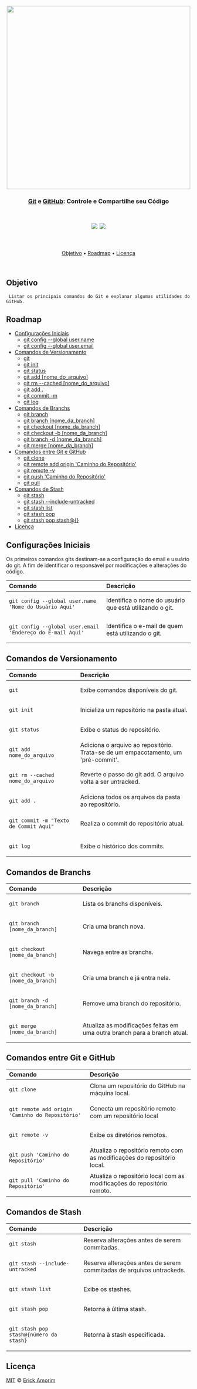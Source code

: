 <p align=center>
  <img src="https://videosdeti.com.br/wp-content/uploads/2018/12/git-githu-cover.png" width=500/>  
</p>

<h3 align="center">
  <a href="https://git-scm.com/">Git</a> e <a href="https://github.com/">GitHub</a>: Controle e Compartilhe seu Código
</h3>

<h1 align=center>
<img src='https://img.shields.io/badge/Autor-Erick%20Amorim-191F2B?style=flat-square'/>
  <a href="https://www.linkedin.com/in/erick-amorim-265667214/">
  <img src="https://img.shields.io/badge/LinkedIn-0077B5?style=for-the-badge&logo=linkedin&logoColor=white"/>
  </a>
</h1> <br>
 
<p align="center">
 <a href="#objetivo">Objetivo</a> •
 <a href="#roadmap">Roadmap</a> • 
 <a href="#lic">Licença</a> 
</p> <br>

<h2 id='objetivo'>Objetivo</h2> 

```
 Listar os principais comandos do Git e explanar algumas utilidades do GitHub.
```

<h2 id='roadmap'>Roadmap</h2>

* [Configurações Iniciais](#config-iniciais)
  * [git config --global user.name](#1)
  * [git config --global user.email](#2)
* [Comandos de Versionamento](#com-vers)
  * [git](#3)
  * [git init](#4)
  * [git status](#5)
  * [git add [nome_do_arquivo]](#6)
  * [git rm --cached [nome_do_arquivo]](#7)
  * [git add .](#8)
  * [git commit -m](#9)
  * [git log](#10)
* [Comandos de Branchs](#com-bran)
  * [git branch](#11)
  * [git branch [nome_da_branch]](#12)
  * [git checkout [nome_da_branch]](#13)
  * [git checkout -b [nome_da_branch]](#14) 
  * [git branch -d [nome_da_branch]](#15)
  * [git merge [nome_da_branch]](#16)
* [Comandos entre Git e GitHub](#com-git-github)
  * [git clone](#17)
  * [git remote add origin 'Caminho do Repositório'](#18)
  * [git remote -v](#19)
  * [git push 'Caminho do Repositório'](#20)
  * [git pull](#21)
* [Comandos de Stash](#com-stash)
  * [git stash](#22)
  * [git stash --include-untracked](#23)
  * [git stash list](#24)
  * [git stash pop](#25)
  * [git stash pop stash@{}](#26)
* [Licença](#lic)

<h2 id='config-iniciais'>Configurações Iniciais</h2>
<p> Os primeiros comandos gits destinam-se a configuração do email e usuário do git. A fim de identificar o responsável por modificações e  alterações do código.</p>

| Comando     | Descrição                           |
| :---------- | :---------------------------------- |
| <p id='1'>`git config --global user.name 'Nome do Usuário Aqui'`</p> | Identifica o nome do usuário que está utilizando o git. |
| <p id='2'>`git config --global user.email 'Endereço do E-mail Aqui'`</p> | Identifica o e-mail de quem está utilizando o git. |

<h2 id='com-vers'>Comandos de Versionamento</h2>

| Comando     | Descrição                           |
| :---------- | :---------------------------------- |
| <p id='3'>`git`</p> | Exibe comandos disponíveis do git. |
| <p id='4'>`git init`</p> | Inicializa um repositório na pasta atual. |
| <p id='5'>`git status`</p> | Exibe o status do repositório. |
| <p id='6'>`git add nome_do_arquivo`</p> | Adiciona o arquivo ao repositório. Trata-se de um empacotamento, um 'pré-commit'. |
| <p id='7'>`git rm --cached nome_do_arquivo`</p> | Reverte o passo do git add. O arquivo volta a ser untracked. |
| <p id='8'>`git add .`</p> | Adiciona todos os arquivos da pasta ao repositório. |
| <p id='9'>`git commit -m "Texto de Commit Aqui"`</p> | Realiza o commit do repositório atual. |
| <p id='10'>`git log`</p> | Exibe o histórico dos commits. |

<h2 id='com-bran'>Comandos de Branchs</h2>

| Comando     | Descrição                           |
| :---------- | :---------------------------------- |
| <p id='11'>`git branch`</p> | Lista os branchs disponíveis.|
| <p id='12'>`git branch [nome_da_branch]`</p> | Cria uma branch nova. |
| <p id='13'>`git checkout [nome_da_branch]`</p> | Navega entre as branchs. |
| <p id='14'>`git checkout -b [nome_da_branch]`</p> | Cria uma branch e já entra nela. |
| <p id='15'>`git branch -d [nome_da_branch]`</p> | Remove uma branch do repositório. |
| <p id='16'>`git merge [nome_da_branch]`</p> | Atualiza as modificações feitas em uma outra branch para a branch atual.|

<h2 id='com-git-github'>Comandos entre Git e GitHub </h2>

| Comando     | Descrição                           |
| :---------- | :---------------------------------- |
| <p id='17'>`git clone `</p> | Clona um repositório do GitHub na máquina local. |
| <p id='18'>`git remote add origin 'Caminho do Repositório'`</p>| Conecta um repositório remoto com um repositório local|
| <p id='19'>`git remote -v`</p> | Exibe os diretórios remotos. |
| <p id='20'>`git push 'Caminho do Repositório'`</p> | Atualiza o repositório remoto com as modificações do repositório local. |
| <p id='21'>`git pull 'Caminho do Repositório'`</p> | Atualiza o repositório local com as modificações do repositório remoto. |

<h2 id='com-stash'>Comandos de Stash</h2>

| Comando     | Descrição                           |
| :---------- | :---------------------------------- |
| <p id='22'>`git stash `</p> | Reserva alterações antes de serem commitadas. |
| <p id='23'>`git stash --include-untracked`</p>| Reserva alterações antes de serem commitadas de arquivos untrackeds. |
| <p id='24'>`git stash list`</p> | Exibe os stashes. |
| <p id='25'>`git stash pop`</p> | Retorna à última stash. |
| <p id='26'>`git stash pop stash@{número da stash}` | Retorna à stash especificada. |
 
<h2 id='lic'> Licença </h2>
<a href="https://github.com/amcarv1/beacademy-devstart-gitegithub/blob/main/LICENSE">MIT</a> © <a href="https://github.com/amcarv1">Erick Amorim</a>
